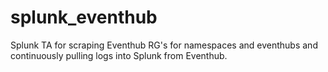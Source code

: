# splunk_eventhub
Splunk TA for scraping Eventhub RG's for namespaces and eventhubs and continuously pulling logs into Splunk from Eventhub.
